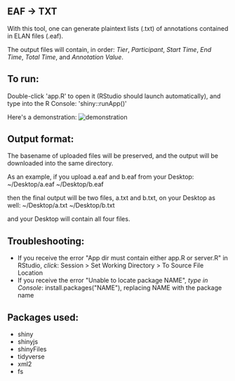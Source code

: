 ## EAF → TXT

With this tool, one can generate plaintext lists (.txt) of annotations contained in ELAN files (.eaf).

The output files will contain, in order: *Tier*, *Participant*, *Start Time*, *End Time*, *Total Time*, and *Annotation Value*.

## To run:
Double-click 'app.R' to open it (RStudio should launch automatically), and type into the R Console: 'shiny::runApp()'

Here's a demonstration:
![demonstration](demonstration.gif)

## Output format:
The basename of uploaded files will be preserved, and the output will be downloaded into the same directory.

As an example, if you upload a.eaf and b.eaf from your Desktop:
~/Desktop/a.eaf
~/Desktop/b.eaf

then the final output will be two files, a.txt and b.txt, on your Desktop as well:
~/Desktop/a.txt
~/Desktop/b.txt

and your Desktop will contain all four files.

## Troubleshooting:
- If you receive the error "App dir must contain either app.R or server.R" in RStudio, *click*: Session > Set Working Directory > To Source File Location
- If you receive the error "Unable to locate package NAME", *type in Console*: install.packages("NAME"), replacing NAME with the package name

## Packages used:
- shiny
- shinyjs
- shinyFiles
- tidyverse
- xml2
- fs
